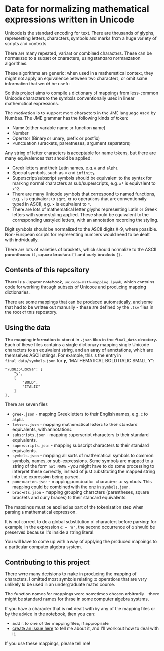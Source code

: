 # Data for normalizing mathematical expressions written in Unicode

Unicode is the standard encoding for text.
There are thousands of glyphs, representing letters, characters, symbols and marks from a huge variety of scripts and contexts.

There are many repeated, variant or combined characters.
These can be normalized to a subset of characters, using standard normalization algorithms.

These algorithms are generic: when used in a mathematical context, they might not apply an equivalence between two characters, or omit some information that would be useful.

So this project aims to compile a dictionary of mappings from less-common Unicode characters to the symbols conventionally used in linear mathematical expressions.

The motivation is to support more characters in the JME language used by Numbas.
The JME grammar has the following kinds of token:

* Name (either variable name or function name)
* Number
* Operator (Binary or unary, prefix or postfix)
* Punctuation (Brackets, parentheses, argument separators)

Any string of letter characters is acceptable for name tokens, but there are many equivalences that should be applied:

* Greek letters and their Latin names, e.g. `α` and `alpha`.
* Special symbols, such as `∞` and `infinity`.
* Superscript/subscript symbols should be equivalent to the syntax for marking normal characters as sub/superscripts, e.g. `x²` is equivalent to `x^2`.
* There are many Unicode symbols that correspond to named functions, e.g. `√` is equivalent to `sqrt`, or to operations that are conventionally typed in ASCII, e.g. `×` is equivalent to `*`.
* There are lots of mathematical letter glyphs representing Latin or Greek letters with some styling applied. These should be equivalent to the corresponding unstyled letters, with an annotation recording the styling.

Digit symbols should be normalized to the ASCII digits 0-9, where possible.
Non-European scripts for representing numbers would need to be dealt with individually.

There are lots of varieties of brackets, which should normalize to the ASCII parentheses `()`, square brackets `[]` and curly brackets `{}`.

## Contents of this repository

There is a Jupyter notebook, `unicode-math-mapping.ipynb`, which contains code for working through subsets of Unicode and producing mapping dictionaries.

There are some mappings that can be produced automatically, and some that had to be written out manually - these are defined by the `.tsv` files in the root of this repository.

## Using the data

The mapping information is stored in `.json` files in the `final_data` directory.
Each of these files contains a single dictionary mapping single Unicode characters to an equivalent string, and an array of annotations, which are themselves ASCII strings.
For example, this is the entry in `final_data/symbols.json` for `𝒚`, "MATHEMATICAL BOLD ITALIC SMALL Y":

```
"\ud835\udc9a": [
	"y",
	[
		"BOLD",
		"ITALIC"
	]
],
```

There are seven files:

* `greek.json` - mapping Greek letters to their English names, e.g. `α` to `alpha`.
* `letters.json` - mapping mathematical letters to their standard equivalents, with annotations.
* `subscripts.json` - mapping superscript characters to their standard equivalents.
* `superscripts.json` - mapping subscript characters to their standard equivalents.
* `symbols.json` - mapping all sorts of mathematical symbols to common symbols, names, or sub-expressions. Some symbols are mapped to a string of the form `not NAME` - you might have to do some processing to interpret these correctly, instead of just substituting the mapped string into the expression being parsed.
* `punctuation.json` - mapping punctuation characters to symbols. This mapping could be combined with the one in `symbols.json`.
* `brackets.json` - mapping grouping characters (parentheses, square brackets and curly braces) to their standard equivalents.

The mappings must be applied as part of the tokenisation step when parsing a mathematical expression.

It is not correct to do a global substitution of characters before parsing: for example, in the expression `α = "α"`, the second occurrence of `α` should be preserved because it's inside a string literal.

You will have to come up with a way of applying the produced mappings to a particular computer algebra system.

## Contributing to this project

There were many decisions to make in producing the mapping of characters.
I omitted most symbols relating to operations that are very unlikely to be used in an undergraduate maths course.

The function names for mappings were sometimes chosen arbitrarily - there might be standard names for these in some computer algebra systems.

If you have a character that is not dealt with by any of the mapping files or by the advice in the notebook, then you can:

* add it to one of the mapping files, if appropriate
* [create an issue here](https://github.com/numbas/unicode-math-normalization/issues) to tell me about it, and I'll work out how to deal with it.

If you use these mappings, please tell me!
